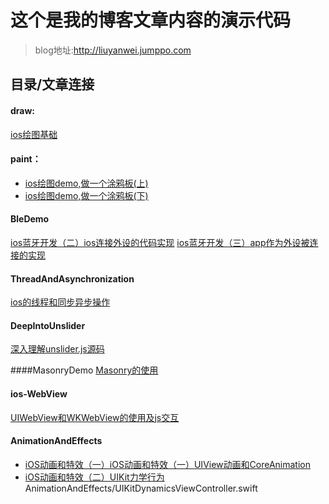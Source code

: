 

#  这个是我的博客文章内容的演示代码
> blog地址:http://liuyanwei.jumppo.com

## 目录/文章连接

#### draw:
[ios绘图基础](http://liuyanwei.jumppo.com/2015/07/25/ios-draw-base.html)

#### paint：
-	[ios绘图demo,做一个涂鸦板(上)](http://liuyanwei.jumppo.com/2015/07/26/ios-draw-Graffiti.html)
-	[ios绘图demo,做一个涂鸦板(下)](http://liuyanwei.jumppo.com/2015/09/02/ios-draw-Graffiti-2.html)

#### BleDemo
[ios蓝牙开发（二）ios连接外设的代码实现](http://liuyanwei.jumppo.com/2015/08/14/ios-BLE-2.ht>ml) 
[ios蓝牙开发（三）app作为外设被连接的实现](http://liuyanwei.jumppo.com/2015/08/14/ios-BLE-2.ht>ml) 

#### ThreadAndAsynchronization
[ios的线程和同步异步操作](http://liuyanwei.jumppo.com/2015/08/19/ios-ThreadAndAsynchronization.html) 


#### DeepIntoUnslider
[深入理解unslider.js源码](http://liuyanwei.jumppo.com/2015/08/29/go-deep-into-unsilder.js.html)

####MasonryDemo
[Masonry的使用](http://liuyanwei.jumppo.com/2015/06/14/ios-library-masonry.html)

#### ios-WebView
[UIWebView和WKWebView的使用及js交互](http://liuyanwei.jumppo.com/2015/10/17/ios-webView.html) 

#### AnimationAndEffects
-	[iOS动画和特效（一）iOS动画和特效（一）UIView动画和CoreAnimation](http://liuyanwei.jumppo.com/2015/10/30/iOS-Animation-UIViewAndCoreAnimation.html) 
-	[iOS动画和特效（二）UIKit力学行为](http://liuyanwei.jumppo.com/2015/10/30/iOS-UIKit-Dynamics.html) 
AnimationAndEffects/UIKitDynamicsViewController.swift 
